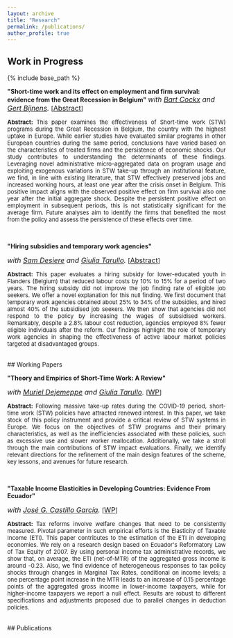 ```yaml
---
layout: archive
title: "Research"
permalink: /publications/
author_profile: true
---
```

## Work in Progress

{% include base_path %}

**"Short-time work and its effect on employment and firm survival: evidence from the Great Recession in Belgium"**
<i><font size="-0.5"> with <a href="https://sites.google.com/site/bartcockxsite/">Bart Cockx</a> and <a href="https://www.nbb.be/nl/blog/author/gert-bijnens?language=de">Gert Bijnens</a>. </font></i>[<font size="-0.5"><a href="https://drive.google.com/file/d/1tKwA_jd9HXwmhWDlDGVVOg5511Hzry_8/view?usp=sharing">Abstract</a></font>]

<p style="text-align: justify"> <font size="-1"> <strong> Abstract: </strong> This paper examines the effectiveness of Short-time work (STW) programs during the Great Recession in Belgium, the country with the highest uptake in Europe. While earlier studies have evaluated similar programs in other European countries during the same period, conclusions have varied based on the characteristics of treated firms and the persistence of economic shocks. Our study contributes to understanding the determinants of these findings. Leveraging novel
administrative micro-aggregated data on program usage and exploiting exogenous variations in STW take-up through an institutional feature, we find, in line with existing literature, that STW effectively preserved jobs and increased working hours, at least one year after the crisis onset in Belgium. This positive impact aligns with the observed positive effect on firm survival also one year after the initial aggregate shock. Despite the persistent positive effect on employment in subsequent periods, this is not statistically significant for the average firm. Future analyses aim to identify the firms that benefited the most from the policy and assess the persistence of these effects over time.</font>
</p> 

<br>

**"Hiring subsidies and temporary work agencies"**
  
<i><font size="-0.5"> with <a href="https://www.iza.org/person/30997/sam-desiere">Sam Desiere</a> and <a href="https://sites.google.com/view/giuliatarullo/home-page">Giulia Tarullo</a>. </font></i>[<font size="-0.5"><a href="https://drive.google.com/file/d/1oEdmgjWlwJvhd7HU1Kda_5RZllAgdgOp/view?usp=sharing">Abstract</a></font>]

<p style="text-align: justify"> <font size="-1"> <strong> Abstract: </strong> This paper evaluates a hiring subsidy for lower-educated youth in Flanders (Belgium) that reduced labour costs by 10% to 15% for a period of two years. The hiring subsidy did not improve the job finding rate of eligible job seekers. We offer a novel explanation for this null finding. We first document that temporary work agencies obtained about 25% to 34% of the subsidies, and hired almost 40% of the subsidised job seekers. We then show that agencies did not respond to the policy by increasing the wages of subsidised workers. Remarkably, despite a 2.8% labour cost reduction, agencies employed 8% fewer eligible individuals after the reform. Our findings highlight the role of temporary work agencies in shaping the effectiveness of active labour market policies targeted at disadvantaged groups.</font>
</p> 


<br>
## Working Papers
<br>

**"Theory and Empirics of Short-Time Work: A Review"**
  
<i><font size="-0.5"> with <a href="https://perso.uclouvain.be/muriel.dejemeppe/">Muriel Dejemeppe</a> and <a href="https://sites.google.com/view/giuliatarullo/home-page">Giulia Tarullo</a>. </font></i>[<font size="-0.5"><a href="https://www.econstor.eu/handle/10419/279649">WP</a></font>]

<p style="text-align: justify"> <font size="-1"> <strong> Abstract: </strong> Following massive take-up rates during the COVID-19 period, short-time work (STW) policies have attracted renewed interest. In this paper, we take stock of this policy instrument and provide a critical review of STW systems in Europe. We focus on the objectives of STW programs and their primary characteristics, as well as the inefficiencies associated with these policies, such as excessive use and slower worker reallocation. Additionally, we take a stroll through the main contributions of STW impact evaluations. Finally, we identify relevant directions for the refinement of the main design features of the scheme, key lessons, and avenues for future research.</font>
</p> 

<br>

**"Taxable Income Elasticities in Developing Countries: Evidence From Ecuador"**
  
<i><font size="-0.5"> with <a href="https://scholar.google.com/citations?user=Q-RlvwEAAAAJ&hl=en">José G. Castillo García</a>. </font></i>[<font size="-0.5"><a href="http://dx.doi.org/10.2139/ssrn.4233450">WP</a></font>]

<p style="text-align: justify"> <font size="-1"> <strong> Abstract: </strong> Tax reforms involve welfare changes that need to be consistently measured. Pivotal parameter in such empirical efforts is the Elasticity of Taxable Income (ETI). This paper contributes to the estimation of the ETI in developing economies. We rely on a research design based on Ecuador's Reformatory Law of Tax Equity of 2007. By using personal income tax administrative records, we show that, on average, the ETI (net-of-MTR) of the aggregated gross income is around -0.23. Also, we find evidence of heterogeneous responses to tax policy shocks through changes in Marginal Tax Rates, conditional on income levels; a one percentage point increase in the MTR leads to an increase of 0.15 percentage points of the aggregated gross income in lower-income taxpayers, while for higher-income taxpayers we report a null effect. Results are robust to different specifications and adjustments proposed due to parallel changes in deduction policies.</font>
</p> 

<br>
## Publications
<br>
